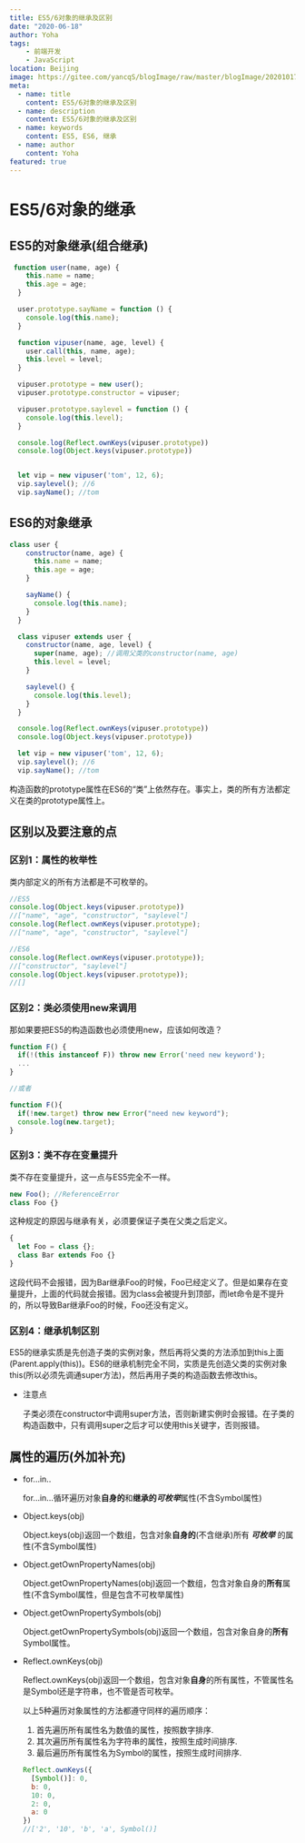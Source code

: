 ```yaml
---
title: ES5/6对象的继承及区别
date: "2020-06-18"
author: Yoha
tags:
    - 前端开发
    - JavaScript
location: Beijing
image: https://gitee.com/yancqS/blogImage/raw/master/blogImage/20201017105512.jpeg
meta:
  - name: title
    content: ES5/6对象的继承及区别
  - name: description
    content: ES5/6对象的继承及区别
  - name: keywords
    content: ES5, ES6, 继承
  - name: author
    content: Yoha
featured: true
---
```

# ES5/6对象的继承

## ES5的对象继承(组合继承)

```javascript
 function user(name, age) {
    this.name = name;
    this.age = age;
  }

  user.prototype.sayName = function () {
    console.log(this.name);
  }

  function vipuser(name, age, level) {
    user.call(this, name, age);
    this.level = level;
  }

  vipuser.prototype = new user();
  vipuser.prototype.constructor = vipuser;

  vipuser.prototype.saylevel = function () {
    console.log(this.level);
  }

  console.log(Reflect.ownKeys(vipuser.prototype))
  console.log(Object.keys(vipuser.prototype))


  let vip = new vipuser('tom', 12, 6);
  vip.saylevel(); //6
  vip.sayName(); //tom
```

## ES6的对象继承

```javascript
class user {
    constructor(name, age) {
      this.name = name;
      this.age = age;
    }

    sayName() {
      console.log(this.name);
    }
  }

  class vipuser extends user {
    constructor(name, age, level) {
      super(name, age); //调用父类的constructor(name, age)
      this.level = level;
    }

    saylevel() {
      console.log(this.level);
    }
  }

  console.log(Reflect.ownKeys(vipuser.prototype))
  console.log(Object.keys(vipuser.prototype))

  let vip = new vipuser('tom', 12, 6);
  vip.saylevel(); //6
  vip.sayName(); //tom
```

构造函数的prototype属性在ES6的“类”上依然存在。事实上，类的所有方法都定义在类的prototype属性上。

## 区别以及要注意的点

### 区别1：属性的枚举性

  类内部定义的所有方法都是不可枚举的。
  
  ```javascript
  //ES5
  console.log(Object.keys(vipuser.prototype))
  //["name", "age", "constructor", "saylevel"]
  console.log(Reflect.ownKeys(vipuser.prototype);
  //["name", "age", "constructor", "saylevel"]
  ```

  ```javascript
  //ES6
  console.log(Reflect.ownKeys(vipuser.prototype));
  //["constructor", "saylevel"]
  console.log(Object.keys(vipuser.prototype));
  //[]
  ```

### 区别2：类必须使用new来调用

  那如果要把ES5的构造函数也必须使用new，应该如何改造？

  ```javascript
  function F() {
    if(!(this instanceof F)) throw new Error('need new keyword');
    ...
  }

  //或者

  function F(){
    if(!new.target) throw new Error("need new keyword");
    console.log(new.target);
  }
  ```

### 区别3：类不存在变量提升

  类不存在变量提升，这一点与ES5完全不一样。

  ```javascript
  new Foo(); //ReferenceError
  class Foo {}
  ```
  
  这种规定的原因与继承有关，必须要保证子类在父类之后定义。

  ```javascript
  {
    let Foo = class {};
    class Bar extends Foo {}
  }
  ```

  这段代码不会报错，因为Bar继承Foo的时候，Foo已经定义了。但是如果存在变量提升，上面的代码就会报错。因为class会被提升到顶部，而let命令是不提升的，所以导致Bar继承Foo的时候，Foo还没有定义。

### 区别4：继承机制区别

  ES5的继承实质是先创造子类的实例对象，然后再将父类的方法添加到this上面(Parent.apply(this))。ES6的继承机制完全不同，实质是先创造父类的实例对象this(所以必须先调通super方法)，然后再用子类的构造函数去修改this。

- 注意点
  
  子类必须在constructor中调用super方法，否则新建实例时会报错。在子类的构造函数中，只有调用super之后才可以使用this关键字，否则报错。


## 属性的遍历(外加补充)

  - for...in..

    for...in...循环遍历对象**自身的**和**继承的*****可枚举***属性(不含Symbol属性)

  - Object.keys(obj)

    Object.keys(obj)返回一个数组，包含对象**自身的**(不含继承)所有 ***可枚举*** 的属性(不含Symbol属性)

  - Object.getOwnPropertyNames(obj)

    Object.getOwnPropertyNames(obj)返回一个数组，包含对象自身的**所有**属性(不含Symbol属性，但是包含不可枚举属性)

  - Object.getOwnPropertySymbols(obj)

    Object.getOwnPropertySymbols(obj)返回一个数组，包含对象自身的**所有**Symbol属性。

  - Reflect.ownKeys(obj)

    Reflect.ownKeys(obj)返回一个数组，包含对象**自身**的所有属性，不管属性名是Symbol还是字符串，也不管是否可枚举。

    以上5种遍历对象属性的方法都遵守同样的遍历顺序：

    1. 首先遍历所有属性名为数值的属性，按照数字排序.
    2. 其次遍历所有属性名为字符串的属性，按照生成时间排序.
    3. 最后遍历所有属性名为Symbol的属性，按照生成时间排序.

    ```javascript
    Reflect.ownKeys({
      [Symbol()]: 0,
      b: 0,
      10: 0,
      2: 0,
      a: 0
    })
    //['2', '10', 'b', 'a', Symbol()]
    ```
